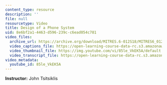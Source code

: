 ```yaml
---
content_type: resource
description: ''
file: null
resourcetype: Video
title: Design of a Phone System
uid: 8e6bf2a1-4463-d596-239c-c6ead054c781
video_files:
  archive_url: https://archive.org/download/MITRES.6-012S18/MITRES6_012S18_L26-05_300k.mp4
  video_captions_file: https://open-learning-course-data-rc.s3.amazonaws.com/res-6-012-introduction-to-probability-spring-2018/e5f2b9271b8b5836957f7e5e32eee5a6_85le_VkEK5A.vtt
  video_thumbnail_file: https://img.youtube.com/vi/85le_VkEK5A/default.jpg
  video_transcript_file: https://open-learning-course-data-rc.s3.amazonaws.com/res-6-012-introduction-to-probability-spring-2018/bfd8283cc03fa07b6bedc8893922c342_85le_VkEK5A.pdf
video_metadata:
  youtube_id: 85le_VkEK5A
---
```


**Instructor:** John Tsitsiklis